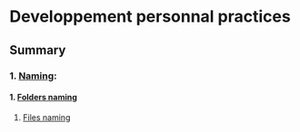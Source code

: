 # Developpement personnal practices

## Summary

### 1. [Naming](#naming):
  #### 1. [Folders naming](#folders-naming)
  1.  [Files naming](#files-naming)

